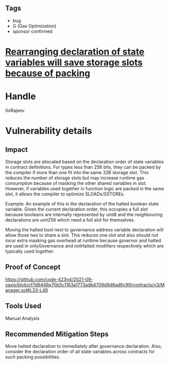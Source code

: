 ## Tags

- bug
- G (Gas Optimization)
- sponsor confirmed

# [Rearranging declaration of state variables will save storage slots because of packing](https://github.com/code-423n4/2021-09-yaxis-findings/issues/43) 

# Handle

0xRajeev


# Vulnerability details

## Impact

Storage slots are allocated based on the declaration order of state variables in contract definitions. For types less than 256 bits, they can be packed by the compiler if more than one fit into the same 32B storage slot. This reduces the number of storage slots but may increase runtime gas consumption because of masking the other shared variables in slot. However, if variables used together in function logic are packed in the same slot, it allows the compiler to optimize SLOADs/SSTOREs.

Example: An example of this is the declaration of the halted boolean state variable. Given the current declaration order, this occupies a full slot because booleans are internally represented by uint8 and the neighbouring declarations are uint256 which need a full slot for themselves.

Moving the halted bool next to governance address variable declaration will allow those two to share a slot. This reduces one slot and also should not incur extra masking gas overhead at runtime because governor and halted are used in onlyGovernance and notHalted modifiers respectively which are typically used together.

## Proof of Concept

https://github.com/code-423n4/2021-09-yaxis/blob/cf7d9448e70b5c1163a1773adb4709d9d6ad6c99/contracts/v3/Manager.sol#L33-L49


## Tools Used

Manual Analysis

## Recommended Mitigation Steps

Move halted declaration to immediately after governance declaration. Also, consider the declaration order of all state variables across contracts for such packing possibilities.

